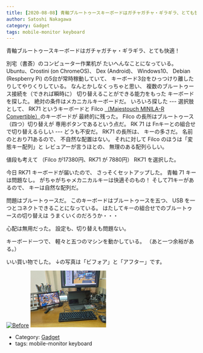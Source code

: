 ```yaml
---
title: [2020-08-08] 青軸ブルートゥースキーボードはガチャガチャ・ギラギラ、とても快適！
author: Satoshi Nakagawa
category: Gadget
tags: mobile-monitor keyboard
---
```


青軸ブルートゥースキーボードはガチャガチャ・ギラギラ、とても快適！

 別宅（書斎）のコンピューター作業机が
たいへんなことになっている。
Ubuntu、Crostini (on ChromeOS)、
Dex (Android)、
Windows10、
Debian (Respberry Pi) の5台が常時稼動していて、
キーボード3台をひっつけり離したりしてやりくりしている。
なんとかしなくっちゃと思い、
複数のブルートゥース接続を（できれば瞬時に）
切り替えることができる能力をもった
キーボードを探した。
絶対の条件はメカニカルキーボードだ。
いろいろ探した ---
選択肢として、
RK71 というキーボードと
Filco 
[（Majestouch MINILA-R Convertible）](https://pc.watch.impress.co.jp/docs/news/1267697.html)のキーボードが
最終的に残った。
Filco の長所はブルートゥース（四つ）切り替えが
専用ボタンであるという点だ。
RK 71 は Fnキーとの組合せで切り替えるらしい ---
どうも不安だ。
RK71 の長所は、
キーの多さだ。
名前のとおり71あるので、
不自然な配置はない。
それに対して Filco のほうは「変態キー配列」と
レビュアーが言うほとの、
無理のある配列らしい。

 値段も考えて
（Filco が17380円、RK71 が 7880円） RK71 を選択した。

 今日 RK71 キーボードが届いたので、
さっそくセットアップした。
青軸 71 キーは問題なし。
がちゃがちゃメカニカルキーは快適そのもの！
そして71キーがあるので、
キーは自然な配列だ。

 問題はブルートゥースだ。
このキーボードはブルートゥースを五つ、
USB を一つとコネクトできることになっている。
はたしてキーの組合せでのブルートゥースの切り替えは
うまくいくのだろうか・・・

 心配は無用だった。
設定も、切り替えも問題ない。

キーボード一つで、
軽々と五つのマシンを動かしている。
（あと一つ余裕がある。）

 いい買い物でした。
↓の写真は「ビフォア」と「アフター」です。

<a href="/pict/2020-before.jpg"><img src="/pict/2020-before.jpg" alt="Before" width="200"/></a>
<a href="/pict/2020-after.jpg"><img src="/pict/2020-after.jpg" alt="After" width="200"/></a>

- Category: [Gadget](https://merapano.github.io/categories.html#Gadget)
- tags: mobile-monitor keyboard
